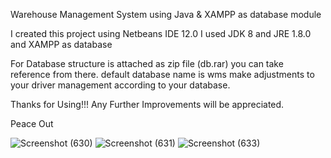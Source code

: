 Warehouse Management System using Java & XAMPP as database module

I created this project using Netbeans IDE 12.0 
I used JDK 8 and JRE 1.8.0 and XAMPP as database


For Database structure is attached as zip file (db.rar) you can take reference from there.
default database name is wms
make adjustments to your driver management according to your database.

Thanks for Using!!!
Any Further Improvements will be appreciated.

Peace Out

![Screenshot (630)](https://user-images.githubusercontent.com/47884987/122121876-bf28f900-ce49-11eb-8e4e-b5475f5c5724.png)
![Screenshot (631)](https://user-images.githubusercontent.com/47884987/122121890-c2bc8000-ce49-11eb-8e0e-92988eb20f7f.png)
![Screenshot (633)](https://user-images.githubusercontent.com/47884987/122121898-c4864380-ce49-11eb-8257-00099774a183.png)
